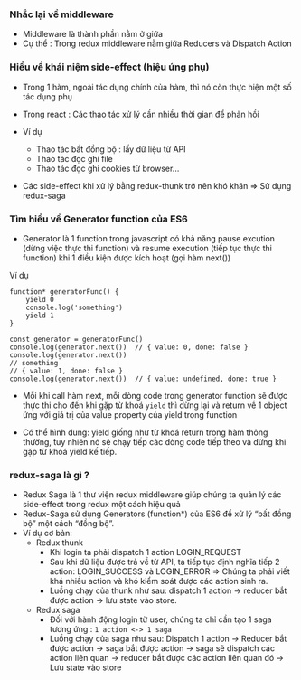 ### Nhắc lại về middleware
- Middleware là thành phần nằm ở giữa
- Cụ thể : Trong redux middleware nằm giữa Reducers và Dispatch Action

### Hiểu về khái niệm side-effect (hiệu ứng phụ)
- Trong 1 hàm, ngoài tác dụng chính của hàm, thì nó còn thực hiện một số tác dụng phụ
- Trong react : Các thao tác xử lý cần nhiều thời gian để phản hồi
- Ví dụ
    - Thao tác bất đồng bộ : lấy dữ liệu từ API
    - Thao tác đọc ghi file
    - Thao tác đọc ghi cookies từ browser...

- Các side-effect khi xử lý bằng redux-thunk trở nên khó khăn => Sử dụng redux-saga

### Tìm hiểu về Generator function của ES6
- Generator là 1 function trong javascript có khả năng pause excution (dừng việc thực thi function) và resume execution (tiếp tục thực thi function) khi 1 điều kiện được kích hoạt (gọi hàm next())

Ví dụ
```
function* generatorFunc() {
    yield 0
    console.log('something')
    yield 1
}

const generator = generatorFunc()
console.log(generator.next())  // { value: 0, done: false }
console.log(generator.next())  
// something 
// { value: 1, done: false }
console.log(generator.next())  // { value: undefined, done: true }
```

- Mỗi khi call hàm next, mỗi dòng code trong generator function sẽ được thực thi cho đến khi gặp từ khoá `yield` thì dừng lại và return về 1 object ứng với giá trị của value property của yield trong function

- Có thể hình dung: yield giống như từ khoá return trong hàm thông thường, tuy nhiên nó sẽ chạy tiếp các dòng code tiếp theo và dừng khi gặp từ khoá yield kế tiếp.

### redux-saga là gì ?
- Redux Saga là 1 thư viện redux middleware giúp chúng ta quản lý các side-effect trong redux một cách hiệu quả
- Redux-Saga sử dụng Generators (function*) của ES6 để xử lý “bất đồng bộ” một cách “đồng bộ”.
- Ví dụ cơ bản:
  - Redux thunk
    + Khi login ta phải dispatch 1 action LOGIN_REQUEST
    + Sau khi dữ liệu được trả về từ API, ta tiếp tục định nghĩa tiếp 2 action: LOGIN_SUCCESS và LOGIN_ERROR
    => Chúng ta phải viết khá nhiều action và khó kiểm soát được các action sinh ra.
    + Luồng chạy của thunk như sau: dispatch 1 action -> reducer bắt được action -> lưu state vào store.
  - Redux saga
    + Đối với hành động login từ user, chúng ta chỉ cần tạo 1 saga tương ứng : `1 action <-> 1 saga`
    + Luồng chạy của saga như sau: Dispatch 1 action -> Reducer bắt được action -> saga bắt được action -> saga sẽ dispatch các action liên quan -> reducer bắt được các action liên quan đó -> Lưu state vào store
